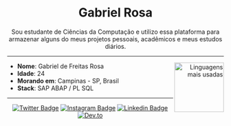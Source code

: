 <h1 align="center"> Gabriel Rosa </h1>

<p align="center">
Sou estudante de Ciências da Computação e utilizo essa plataforma para armazenar alguns do meus projetos pessoais, acadêmicos e meus estudos diários.
</p>

----

<div align="right">
     <a href="https://github.com/gfreitasrosa">
        <img height="115em" src="https://github-readme-stats.vercel.app/api/top-langs/?username=gfreitasrosa&hide=html&layout=compact&&show_icons=true&line_height=27&count_private=true&title_color=ffffff&text_color=c9cacc&icon_color=2bbc8a&bg_color=1d1f21"
        alt="Linguagens mais usadas" align="right">
    </a>
</div>

* **Nome**: Gabriel de Freitas Rosa
* **Idade**: 24
* **Morando em**: Campinas - SP, Brasil
* **Stack**: SAP ABAP / PL SQL


----

<div align="center">

[![Twitter Badge](https://img.shields.io/badge/-Twitter-blue?style=flat-square&logo=Twitter&logoColor=white&link=https://twitter.com/gfreitasrosa)](https://twitter.com/gfreitasrosa)
[![Instagram Badge](https://img.shields.io/badge/-Instagram-F954AD?style=flat-square&logo=Instagram&logoColor=white&link=https://www.instagram.com/gfreitasrosa/)](https://www.instagram.com/gfreitasrosa/)
[![Linkedin Badge](https://img.shields.io/badge/-LinkedIn-blue?style=flat-square&logo=Linkedin&logoColor=white&link=https://www.linkedin.com/in/gfreitasrosa/)](https://www.linkedin.com/in/gfreitasrosa/)
[![Dev.to](https://img.shields.io/badge/-Dev.to-black?style=flat-square&logo=DevTo&logoColor=white&link=https://dev.to/gfreitasrosa)](https://dev.to/gfreitasrosa)

</div>


